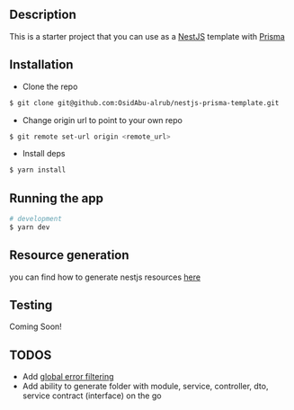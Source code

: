 ## Description

This is a starter project that you can use as a [NestJS](https://github.com/nestjs/nest) template with [Prisma](https://www.prisma.io/docs/)

## Installation

- Clone the repo

```bash
$ git clone git@github.com:OsidAbu-alrub/nestjs-prisma-template.git
```

- Change origin url to point to your own repo

```bash
$ git remote set-url origin <remote_url>
```

- Install deps

```bash
$ yarn install
```

## Running the app

```bash
# development
$ yarn dev
```

## Resource generation

you can find how to generate nestjs resources [here](https://docs.nestjs.com/cli/usages#:~:text=nest%20generate%20%3Cschematic%3E%20%3Cname%3E%20%5Boptions%5D)

## Testing

Coming Soon!

## TODOS

- Add [global error filtering](https://docs.nestjs.com/exception-filters)
- Add ability to generate folder with module, service, controller, dto, service contract (interface) on the go
